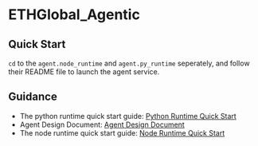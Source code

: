 # ETHGlobal_Agentic

## Quick Start

`cd` to the `agent.node_runtime` and `agent.py_runtime` seperately, and follow their README file to launch the agent service.

## Guidance

- The python runtime quick start guide: [Python Runtime Quick Start](agent.py_runtime/README.md)
- Agent Design Document: [Agent Design Document](agent.py_runtime/docs/agent_design_en.md)
- The node runtime quick start guide: [Node Runtime Quick Start](agent.node_runtime/README.md)

